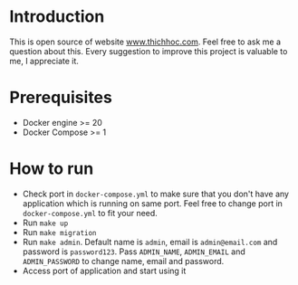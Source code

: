 # Introduction

This is open source of website www.thichhoc.com. Feel free to ask me a question about this. Every suggestion to improve this project is valuable to me, I appreciate it.

# Prerequisites

-   Docker engine >= 20
-   Docker Compose >= 1

# How to run

-   Check port in `docker-compose.yml` to make sure that you don't have any application which is running on same port. Feel free to change port in `docker-compose.yml` to fit your need.
-   Run `make up`
-   Run `make migration`
-   Run `make admin`. Default name is `admin`, email is `admin@email.com` and password is `password123`. Pass `ADMIN_NAME`, `ADMIN_EMAIL` and `ADMIN_PASSWORD` to change name, email and password.
-   Access port of application and start using it
